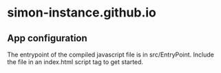 # simon-instance.github.io

## App configuration

The entrypoint of the compiled javascript file is in src/EntryPoint. Include the file in an index.html script tag to get started.
